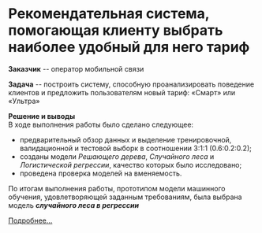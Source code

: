 # Рекомендательная система, помогающая клиенту выбрать наиболее удобный для него тариф
**Заказчик** -- оператор мобильной связи  
  
**Задача** -- построить систему, способную проанализировать поведение клиентов и предложить пользователям новый тариф: «Смарт» или «Ультра»  
  
**Решение и выводы**  
В ходе выполнения работы было сделано следующее:  
- предварительный обзор данных и выделение тренировочной, валидационной и тестовой выборк в соотношении 3:1:1 (0.6:0.2:0.2);
- созданы модели *Решающего дерева*, *Случайного леса* и *Логистической регрессии*, качество которых было исследовано;
- проведена проверка моделей на вменяемость.
  
По итогам выполнения работы, прототипом модели машинного обучения, удовлетворяющей заданным требованиям, была выбрана модель ***случайного леса в регрессии***
  
[Подробнее...](Project_05.ipynb)